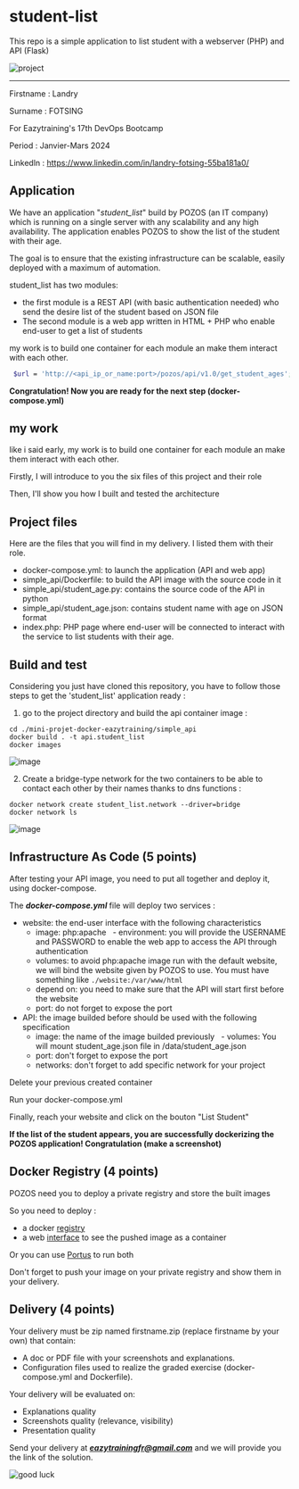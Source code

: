 # student-list 
This repo is a simple application to list student with a webserver (PHP) and API (Flask)

![project](https://user-images.githubusercontent.com/18481009/84582395-ba230b00-adeb-11ea-9453-22ed1be7e268.jpg)


------------


Firstname : Landry

Surname : FOTSING

For Eazytraining's 17th DevOps Bootcamp

Period : Janvier-Mars 2024

Linkedln : https://www.linkedin.com/in/landry-fotsing-55ba181a0/
 

## Application


We have an application "*student_list*" build by POZOS (an IT company) which is running on a single server with any scalability and any high availability. The application  enables POZOS to show the list of the student with their age.

The goal is to ensure that the existing infrastructure can be scalable, easily deployed with a maximum of automation.

student_list has two modules:

- the first module is a REST API (with basic authentication needed) who send the desire list of the student based on JSON file
- The second module is a web app written in HTML + PHP who enable end-user to get a list of students

my work is to build one container for each module an make them interact with each other.


```bash 
 $url = 'http://<api_ip_or_name:port>/pozos/api/v1.0/get_student_ages';
 ```


**Congratulation! Now you are ready for the next step (docker-compose.yml)**

## my work

like i said early, my work is to build one container for each module an make them interact with each other.

Firstly, I will introduce to you the six files of this project and their role

Then, I'll show you how I built and tested the architecture

## Project files

Here are the files that you will find in my delivery. I listed them with their role.

- docker-compose.yml: to launch the application (API and web app)
- simple_api/Dockerfile: to build the API image with the source code in it
- simple_api/student_age.py: contains the source code of the API in python
- simple_api/student_age.json: contains student name with age on JSON format
- index.php: PHP  page where end-user will be connected to interact with the service to list students with their age.

## Build and test

Considering you just have cloned this repository, you have to follow those steps to get the 'student_list' application ready :
1. go to the project directory and build the api container image :

```
cd ./mini-projet-docker-eazytraining/simple_api
docker build . -t api.student_list
docker images
 ```
![image](https://github.com/llfotsing/mini-projet-docker-eazytraining/assets/98328155/8dfaa05d-e454-4502-b8c2-4d9f90cc4027)


2. Create a bridge-type network for the two containers to be able to contact each other by their names thanks to dns functions :

```
docker network create student_list.network --driver=bridge
docker network ls
```
![image](https://github.com/llfotsing/mini-projet-docker-eazytraining/assets/98328155/d74c54e3-1f8d-4a4d-9956-6f831640f089)

  
## Infrastructure As Code (5 points)

After testing your API image, you need to put all together and deploy it, using docker-compose.

The ***docker-compose.yml*** file will deploy two services :

- website: the end-user interface with the following characteristics
   - image: php:apache
   - environment: you will provide the USERNAME and PASSWORD to enable the web app to access the API through authentication
   - volumes: to avoid php:apache image run with the default website, we will bind the website given by POZOS to use. You must have something like
`./website:/var/www/html`
   - depend on: you need to make sure that the API will start first before the website
   - port: do not forget to expose the port
- API: the image builded before should be used with the following specification
   - image: the name of the image builded previously
   - volumes: You will mount student_age.json file in /data/student_age.json
   - port: don't forget to expose the port
   - networks: don't forget to add specific network for your project

Delete your previous created container

Run your docker-compose.yml

Finally, reach your website and click on the bouton "List Student"

**If the list of the student appears, you are successfully dockerizing the POZOS application! Congratulation (make a screenshot)**

## Docker Registry (4 points)

POZOS need you to deploy a private registry and store the built images

So you need to deploy :

- a docker [registry](https://docs.docker.com/registry/ "registry")
- a web [interface](https://hub.docker.com/r/joxit/docker-registry-ui/ "interface") to see the pushed image as a container

Or you can use [Portus](http://port.us.org/ "Portus") to run both

Don't forget to push your image on your private registry and show them in your delivery.

## Delivery (4 points)

Your delivery must be zip named firstname.zip (replace firstname by your own) that contain:

- A doc or PDF file with your screenshots and explanations.
- Configuration files used to realize the graded exercise (docker-compose.yml and Dockerfile).

Your delivery will be evaluated on:

- Explanations quality
- Screenshots quality (relevance, visibility)
- Presentation quality

Send your delivery at ***eazytrainingfr@gmail.com*** and we will provide you the link of the solution.

![good luck](https://user-images.githubusercontent.com/18481009/84582398-cad38100-adeb-11ea-95e3-2a9d4c0d5437.gif)
